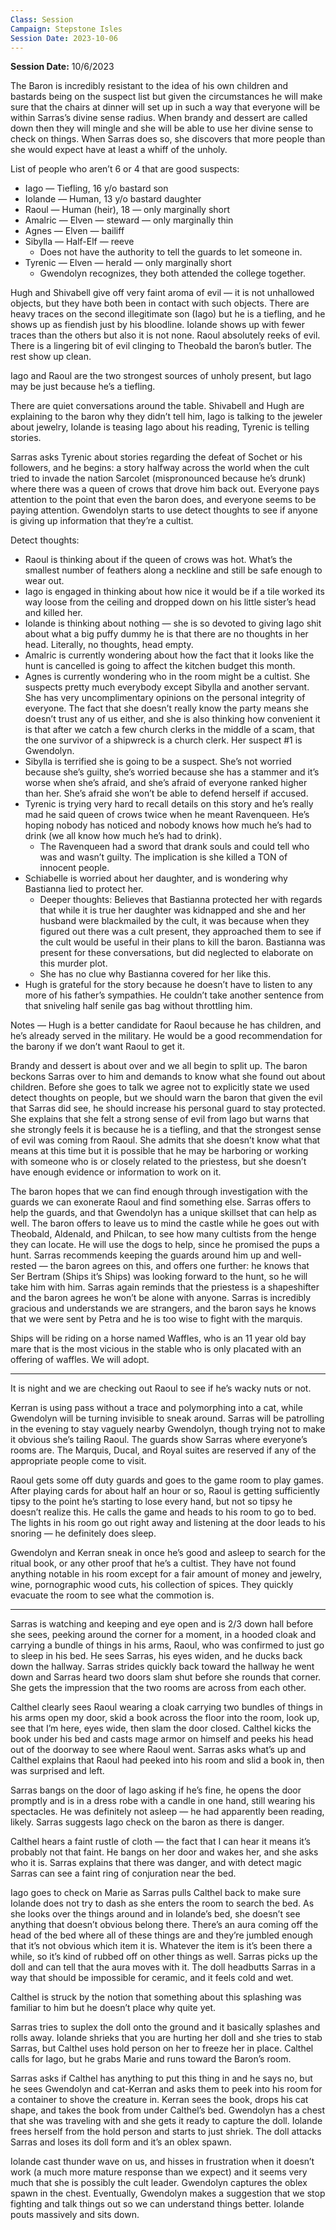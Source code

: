 ```yaml
---
Class: Session
Campaign: Stepstone Isles
Session Date: 2023-10-06
---
```

**Session Date:** 10/6/2023

The Baron is incredibly resistant to the idea of his own children and bastards being on the suspect list but given the circumstances he will make sure that the chairs at dinner will set up in such a way that everyone will be within Sarras’s divine sense radius. When brandy and dessert are called down then they will mingle and she will be able to use her divine sense to check on things. When Sarras does so, she discovers that more people than she would expect have at least a whiff of the unholy.

List of people who aren’t 6 or 4 that are good suspects:
- Iago — Tiefling, 16 y/o bastard son
- Iolande — Human, 13 y/o bastard daughter
- Raoul — Human (heir), 18 — only marginally short
- Amalric — Elven — steward — only marginally thin
- Agnes — Elven — bailiff
- Sibylla — Half-Elf — reeve
	- Does not have the authority to tell the guards to let someone in.
- Tyrenic — Elven — herald — only marginally short
	- Gwendolyn recognizes, they both attended the college together.

Hugh and Shivabell give off very faint aroma of evil — it is not unhallowed objects, but they have both been in contact with such objects. There are heavy traces on the second illegitimate son (Iago) but he is a tiefling, and he shows up as fiendish just by his bloodline. Iolande shows up with fewer traces than the others but also it is not none. Raoul absolutely reeks of evil. There is a lingering bit of evil clinging to Theobald the baron’s butler. The rest show up clean.

Iago and Raoul are the two strongest sources of unholy present, but Iago may be just because he’s a tiefling.

There are quiet conversations around the table. Shivabell and Hugh are explaining to the baron why they didn’t tell him, Iago is talking to the jeweler about jewelry, Iolande is teasing Iago about his reading, Tyrenic is telling stories.

Sarras asks Tyrenic about stories regarding the defeat of Sochet or his followers, and he begins: a story halfway across the world when the cult tried to invade the nation Sarcolet (mispronounced because he’s drunk) where there was a queen of crows that drove him back out. Everyone pays attention to the point that even the baron does, and everyone seems to be paying attention. Gwendolyn starts to use detect thoughts to see if anyone is giving up information that they’re a cultist.

Detect thoughts:
- Raoul is thinking about if the queen of crows was hot. What’s the smallest number of feathers along a neckline and still be safe enough to wear out.
- Iago is engaged in thinking about how nice it would be if a tile worked its way loose from the ceiling and dropped down on his little sister’s head and killed her.
- Iolande is thinking about nothing — she is so devoted to giving Iago shit about what a big puffy dummy he is that there are no thoughts in her head. Literally, no thoughts, head empty.
- Amalric is currently wondering about how the fact that it looks like the hunt is cancelled is going to affect the kitchen budget this month.
- Agnes is currently wondering who in the room might be a cultist. She suspects pretty much everybody except Sibylla and another servant. She has very uncomplimentary opinions on the personal integrity of everyone. The fact that she doesn’t really know the party means she doesn’t trust any of us either, and she is also thinking how convenient it is that after we catch a few church clerks in the middle of a scam, that the one survivor of a shipwreck is a church clerk. Her suspect #1 is Gwendolyn.
- Sibylla is terrified she is going to be a suspect. She’s not worried because she’s guilty, she’s worried because she has a stammer and it’s worse when she’s afraid, and she’s afraid of everyone ranked higher than her. She’s afraid she won’t be able to defend herself if accused.
- Tyrenic is trying very hard to recall details on this story and he’s really mad he said queen of crows twice when he meant Ravenqueen. He’s hoping nobody has noticed and nobody knows how much he’s had to drink (we all know how much he’s had to drink).
	- The Ravenqueen had a sword that drank souls and could tell who was and wasn’t guilty. The implication is she killed a TON of innocent people.
- Schiabelle is worried about her daughter, and is wondering why Bastianna lied to protect her.
	- Deeper thoughts: Believes that Bastianna protected her with regards that while it is true her daughter was kidnapped and she and her husband were blackmailed by the cult, it was because when they figured out there was a cult present, they approached them to see if the cult would be useful in their plans to kill the baron. Bastianna was present for these conversations, but did neglected to elaborate on this murder plot.
	- She has no clue why Bastianna covered for her like this.
- Hugh is grateful for the story because he doesn’t have to listen to any more of his father’s sympathies. He couldn’t take another sentence from that sniveling half senile gas bag without throttling him.

Notes — Hugh is a better candidate for Raoul because he has children, and he’s already served in the military. He would be a good recommendation for the barony if we don’t want Raoul to get it.

Brandy and dessert is about over and we all begin to split up. The baron beckons Sarras over to him and demands to know what she found out about children. Before she goes to talk we agree not to explicitly state we used detect thoughts on people, but we should warn the baron that given the evil that Sarras did see, he should increase his personal guard to stay protected. She explains that she felt a strong sense of evil from Iago but warns that she strongly feels it is because he is a tiefling, and that the strongest sense of evil was coming from Raoul. She admits that she doesn’t know what that means at this time but it is possible that he may be harboring or working with someone who is or closely related to the priestess, but she doesn’t have enough evidence or information to work on it.

The baron hopes that we can find enough through investigation with the guards we can exonerate Raoul and find something else. Sarras offers to help the guards, and that Gwendolyn has a unique skillset that can help as well. The baron offers to leave us to mind the castle while he goes out with Theobald, Aldenald, and Philcan, to see how many cultists from the henge they can locate. He will use the dogs to help, since he promised the pups a hunt. Sarras recommends keeping the guards around him up and well-rested — the baron agrees on this, and offers one further: he knows that Ser Bertram (Ships it’s Ships) was looking forward to the hunt, so he will take him with him. Sarras again reminds that the priestess is a shapeshifter and the baron agrees he won’t be alone with anyone. Sarras is incredibly gracious and understands we are strangers, and the baron says he knows that we were sent by Petra and he is too wise to fight with the marquis.

Ships will be riding on a horse named Waffles, who is an 11 year old bay mare that is the most vicious in the stable who is only placated with an offering of waffles. We will adopt.

---

It is night and we are checking out Raoul to see if he’s wacky nuts or not.

Kerran is using pass without a trace and polymorphing into a cat, while Gwendolyn will be turning invisible to sneak around. Sarras will be patrolling in the evening to stay vaguely nearby Gwendolyn, though trying not to make it obvious she’s tailing Raoul. The guards show Sarras where everyone’s rooms are. The Marquis, Ducal, and Royal suites are reserved if any of the appropriate people come to visit.

Raoul gets some off duty guards and goes to the game room to play games. After playing cards for about half an hour or so, Raoul is getting sufficiently tipsy to the point he’s starting to lose every hand, but not so tipsy he doesn’t realize this. He calls the game and heads to his room to go to bed. The lights in his room go out right away and listening at the door leads to his snoring — he definitely does sleep.

Gwendolyn and Kerran sneak in once he’s good and asleep to search for the ritual book, or any other proof that he’s a cultist. They have not found anything notable in his room except for a fair amount of money and jewelry, wine, pornographic wood cuts, his collection of spices. They quickly evacuate the room to see what the commotion is.

---

Sarras is watching and keeping and eye open and is 2/3 down hall before she sees, peeking around the corner for a moment, in a hooded cloak and carrying a bundle of things in his arms, Raoul, who was confirmed to just go to sleep in his bed. He sees Sarras, his eyes widen, and he ducks back down the hallway. Sarras strides quickly back toward the hallway he went down and Sarras heard two doors slam shut before she rounds that corner. She gets the impression that the two rooms are across from each other.

Calthel clearly sees Raoul wearing a cloak carrying two bundles of things in his arms open my door, skid a book across the floor into the room, look up, see that I’m here, eyes wide, then slam the door closed. Calthel kicks the book under his bed and casts mage armor on himself and peeks his head out of the doorway to see where Raoul went. Sarras asks what’s up and Calthel explains that Raoul had peeked into his room and slid a book in, then was surprised and left.

Sarras bangs on the door of Iago asking if he’s fine, he opens the door promptly and is in a dress robe with a candle in one hand, still wearing his spectacles. He was definitely not asleep — he had apparently been reading, likely. Sarras suggests Iago check on the baron as there is danger.

Calthel hears a faint rustle of cloth — the fact that I can hear it means it’s probably not that faint. He bangs on her door and wakes her, and she asks who it is. Sarras explains that there was danger, and with detect magic Sarras can see a faint ring of conjuration near the bed.

Iago goes to check on Marie as Sarras pulls Calthel back to make sure Iolande does not try to dash as she enters the room to search the bed. As she looks over the things around and in Iolande’s bed, she doesn’t see anything that doesn’t obvious belong there. There’s an aura coming off the head of the bed where all of these things are and they’re jumbled enough that it’s not obvious which item it is. Whatever the item is it’s been there a while, so it’s kind of rubbed off on other things as well. Sarras picks up the doll and can tell that the aura moves with it. The doll headbutts Sarras in a way that should be impossible for ceramic, and it feels cold and wet.

Calthel is struck by the notion that something about this splashing was familiar to him but he doesn’t place why quite yet.

Sarras tries to suplex the doll onto the ground and it basically splashes and rolls away. Iolande shrieks that you are hurting her doll and she tries to stab Sarras, but Calthel uses hold person on her to freeze her in place. Calthel calls for Iago, but he grabs Marie and runs toward the Baron’s room.

Sarras asks if Calthel has anything to put this thing in and he says no, but he sees Gwendolyn and cat-Kerran and asks them to peek into his room for a container to shove the creature in. Kerran sees the book, drops his cat shape, and takes the book from under Calthel’s bed. Gwendolyn has a chest that she was traveling with and she gets it ready to capture the doll. Iolande frees herself from the hold person and starts to just shriek. The doll attacks Sarras and loses its doll form and it’s an oblex spawn.

Iolande cast thunder wave on us, and hisses in frustration when it doesn’t work (a much more mature response than we expect) and it seems very much that she is possibly the cult leader. Gwendolyn captures the oblex spawn in the chest. Eventually, Gwendolyn makes a suggestion that we stop fighting and talk things out so we can understand things better. Iolande pouts massively and sits down.